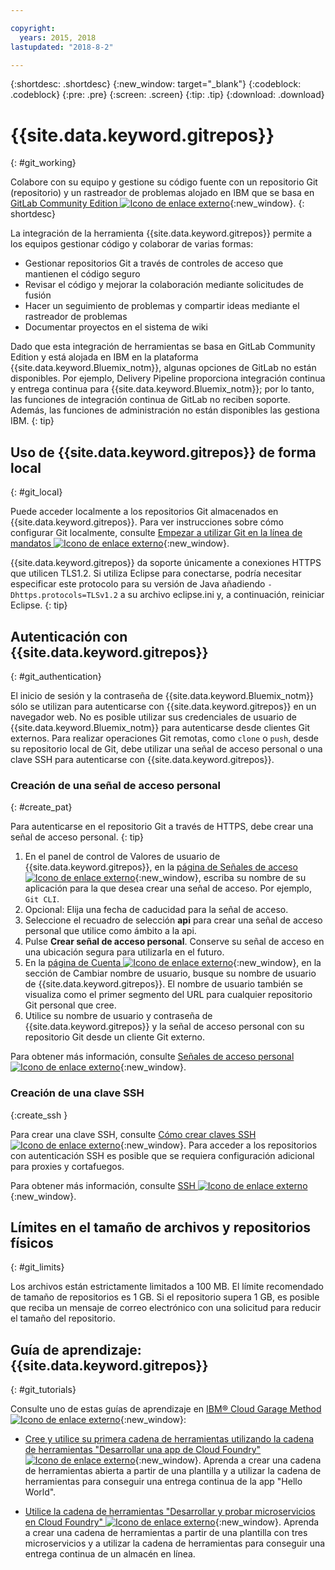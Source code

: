 ```yaml
---

copyright:
  years: 2015, 2018
lastupdated: "2018-8-2"

---
```


{:shortdesc: .shortdesc}
{:new_window: target="_blank"}
{:codeblock: .codeblock}
{:pre: .pre}
{:screen: .screen}
{:tip: .tip}
{:download: .download}

# {{site.data.keyword.gitrepos}}
{: #git_working}

Colabore con su equipo y gestione su código fuente con un repositorio Git (repositorio) y un rastreador de problemas alojado en IBM que se basa en [GitLab Community Edition ![Icono de enlace externo](../../icons/launch-glyph.svg "Icono de enlace externo")](https://about.gitlab.com/){:new_window}.
{: shortdesc}

La integración de la herramienta {{site.data.keyword.gitrepos}} permite a los equipos gestionar código y colaborar de varias formas:
   * Gestionar repositorios Git a través de controles de acceso que mantienen el código seguro
   * Revisar el código y mejorar la colaboración mediante solicitudes de fusión
   * Hacer un seguimiento de problemas y compartir ideas mediante el rastreador de problemas
   * Documentar proyectos en el sistema de wiki

Dado que esta integración de herramientas se basa en GitLab Community Edition y está alojada en IBM en la plataforma {{site.data.keyword.Bluemix_notm}}, algunas opciones de GitLab no están disponibles. Por ejemplo, Delivery Pipeline proporciona integración continua y entrega continua para {{site.data.keyword.Bluemix_notm}}; por lo tanto, las funciones de integración continua de GitLab no reciben soporte. Además, las funciones de administración no están disponibles las gestiona IBM.
{: tip}

## Uso de {{site.data.keyword.gitrepos}} de forma local
{: #git_local}

Puede acceder localmente a los repositorios Git almacenados en {{site.data.keyword.gitrepos}}. Para ver instrucciones sobre cómo configurar Git localmente, consulte [Empezar a utilizar Git en la línea de mandatos ![Icono de enlace externo](../../icons/launch-glyph.svg "Icono de enlace externo")](https://git.ng.bluemix.net/help/gitlab-basics/start-using-git){:new_window}.

{{site.data.keyword.gitrepos}} da soporte únicamente a conexiones HTTPS que utilicen TLS1.2. Si utiliza Eclipse para conectarse, podría necesitar especificar este protocolo para su versión de Java añadiendo `-Dhttps.protocols=TLSv1.2` a su archivo eclipse.ini y, a continuación, reiniciar Eclipse.
{: tip}

## Autenticación con {{site.data.keyword.gitrepos}}
{: #git_authentication}

El inicio de sesión y la contraseña de {{site.data.keyword.Bluemix_notm}} sólo se utilizan para autenticarse con {{site.data.keyword.gitrepos}} en un navegador web. No es posible utilizar sus credenciales de usuario de {{site.data.keyword.Bluemix_notm}} para autenticarse desde clientes Git externos. Para realizar operaciones Git remotas, como `clone` o `push`, desde su repositorio local de Git, debe utilizar una señal de acceso personal o una clave SSH para autenticarse con {{site.data.keyword.gitrepos}}.

### Creación de una señal de acceso personal
{: #create_pat}

Para autenticarse en el repositorio Git a través de HTTPS, debe crear una señal de acceso personal.
{: tip}

1. En el panel de control de Valores de usuario de {{site.data.keyword.gitrepos}}, en la [página de Señales de acceso ![Icono de enlace externo](../../icons/launch-glyph.svg "Icono de enlace externo")](https://git.ng.bluemix.net/profile/personal_access_tokens?cm_sp=dw-bluemix-_-nospace-_-answers){:new_window}, escriba su nombre de su aplicación para la que desea crear una señal de acceso. Por ejemplo, `Git CLI`.
1. Opcional: Elija una fecha de caducidad para la señal de acceso.
1. Seleccione el recuadro de selección **api** para crear una señal de acceso personal que utilice como ámbito a la api.
1. Pulse **Crear señal de acceso personal**. Conserve su señal de acceso en una ubicación segura para utilizarla en el futuro.
1. En la [página de Cuenta ![Icono de enlace externo](../../icons/launch-glyph.svg "Icono de enlace externo")](https://git.ng.bluemix.net/profile/account?cm_sp=dw-bluemix-_-nospace-_-answers){:new_window}, en la sección de Cambiar nombre de usuario, busque su nombre de usuario de {{site.data.keyword.gitrepos}}. El nombre de usuario también se visualiza como el primer segmento del URL para cualquier repositorio Git personal que cree.
1. Utilice su nombre de usuario y contraseña de {{site.data.keyword.gitrepos}} y la señal de acceso personal con su repositorio Git desde un cliente Git externo.

Para obtener más información, consulte [Señales de acceso personal ![Icono de enlace externo](../../icons/launch-glyph.svg "Icono de enlace externo")](https://git.ng.bluemix.net/help/api/README.html#personal-access-tokens){:new_window}.

### Creación de una clave SSH  
{:create_ssh }

Para crear una clave SSH, consulte [Cómo crear claves SSH ![Icono de enlace externo](../../icons/launch-glyph.svg "Icono de enlace externo")](https://git.ng.bluemix.net/help/gitlab-basics/create-your-ssh-keys){:new_window}. Para acceder a los repositorios con autenticación SSH es posible que se requiera configuración adicional para proxies y cortafuegos.

Para obtener más información, consulte [SSH ![Icono de enlace externo](../../icons/launch-glyph.svg "Icono de enlace externo")](https://git.ng.bluemix.net/help/ssh/README){:new_window}.

## Límites en el tamaño de archivos y repositorios físicos
{: #git_limits}

Los archivos están estrictamente limitados a 100 MB. El límite recomendado de tamaño de repositorios es 1 GB. Si el repositorio supera 1 GB, es posible que reciba un mensaje de correo electrónico con una solicitud para reducir el tamaño del repositorio.

## Guía de aprendizaje: {{site.data.keyword.gitrepos}}
{: #git_tutorials}

Consulte uno de estas guías de aprendizaje en [IBM&reg; Cloud Garage Method ![Icono de enlace externo](../../icons/launch-glyph.svg "Icono de enlace externo")](https://www.ibm.com/cloud/garage){:new_window}:

  * [Cree y utilice su primera cadena de herramientas utilizando la cadena de herramientas "Desarrollar una app de Cloud Foundry" ![Icono de enlace externo](../../icons/launch-glyph.svg "Icono de enlace externo")](https://www.ibm.com/cloud/garage/tutorials/introduce-develop-cloud-foundry-app-toolchain){:new_window}. Aprenda a crear una cadena de herramientas abierta a partir de una plantilla y a utilizar la cadena de herramientas para conseguir una entrega continua de la app "Hello World".

  * [Utilice la cadena de herramientas "Desarrollar y probar microservicios en Cloud Foundry" ![Icono de enlace externo](../../icons/launch-glyph.svg "Icono de enlace externo")](https://www.ibm.com/cloud/garage/tutorials/use-develop-test-microservices-on-cloud-foundry-toolchain){:new_window}. Aprenda a crear una cadena de herramientas a partir de una plantilla con tres microservicios y a utilizar la cadena de herramientas para conseguir una entrega continua de un almacén en línea.
